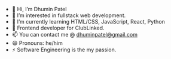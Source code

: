 - 👋 Hi, I’m Dhumin Patel
- 👀 I’m interested in fullstack web development. 
- 🌱 I’m currently learning HTML/CSS, JavaScript, React, Python
- 💞️ Frontend developer for ClubLinked. 
- 📫 You can contact me @ dhuminpatel@gmail.com
- 😄 Pronouns: he/him
- ⚡ Software Engineering is the my passion. 

<!---
DhuminPatel/DhuminPatel is a ✨ special ✨ repository because its `README.md` (this file) appears on your GitHub profile.
You can click the Preview link to take a look at your changes.
--->
